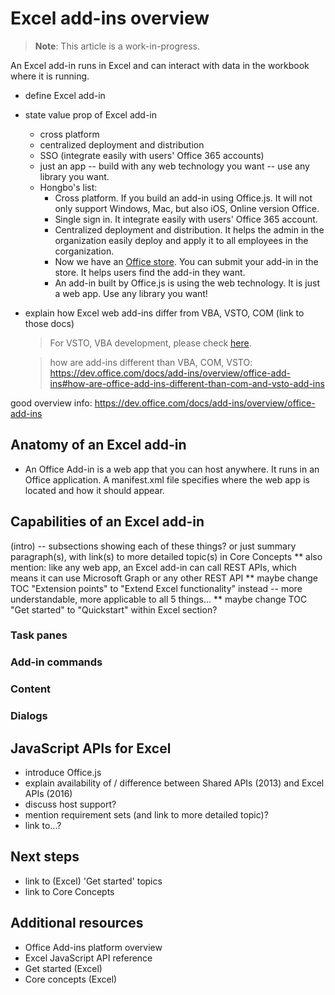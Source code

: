 # Excel add-ins overview

> **Note**: This article is a work-in-progress.  

An Excel add-in runs in Excel and can interact with data in the workbook where it is running.

- define Excel add-in

- state value prop of Excel add-in
    - cross platform
    - centralized deployment and distribution
    - SSO (integrate easily with users' Office 365 accounts)
    - just an app -- build with any web technology you want -- use any library you want.
    - Hongbo's list:
        * Cross platform. If you build an add-in using Office.js. It will not only support Windows, Mac, but also iOS, Online version Office.
        * Single sign in. It integrate easily with users' Office 365 account.
        * Centralized deployment and distribution. It helps the admin in the organization easily deploy and apply it to all employees in the corganization.
        * Now we have an [Office store](https://store.office.com/en-us/appshome.aspx). You can submit your add-in in the store. It helps users find the add-in they want.
        * An add-in built by Office.js is using the web technology. It is just a web app. Use any library you want! 

- explain how Excel web add-ins differ from VBA, VSTO, COM (link to those docs)
    > For VSTO, VBA development, please check [here](https://msdn.microsoft.com/en-us/library/fp179694.aspx).

    > how are add-ins different than VBA, COM, VSTO: https://dev.office.com/docs/add-ins/overview/office-add-ins#how-are-office-add-ins-different-than-com-and-vsto-add-ins

good overview info: https://dev.office.com/docs/add-ins/overview/office-add-ins

## Anatomy of an Excel add-in 

- An Office Add-in is a web app that you can host anywhere. It runs in an Office application. A manifest.xml file specifies where the web app is located and how it should appear.


## Capabilities of an Excel add-in

(intro) -- subsections showing each of these things? or just summary paragraph(s), with link(s) to more detailed topic(s) in Core Concepts
** also mention: like any web app, an Excel add-in can call REST APIs, which means it can use Microsoft Graph or any other REST API
** maybe change TOC "Extension points" to "Extend Excel functionality" instead -- more understandable, more applicable to all 5 things...
** maybe change TOC "Get started" to "Quickstart" within Excel section?

### Task panes

### Add-in commands

### Content 

### Dialogs

## JavaScript APIs for Excel

- introduce Office.js
- explain availability of / difference between Shared APIs (2013) and Excel APIs (2016)
- discuss host support?
- mention requirement sets (and link to more detailed topic)?
- link to...?

## Next steps

- link to (Excel) 'Get started' topics
- link to Core Concepts

## Additional resources

- Office Add-ins platform overview
- Excel JavaScript API reference
- Get started (Excel)
- Core concepts (Excel)

